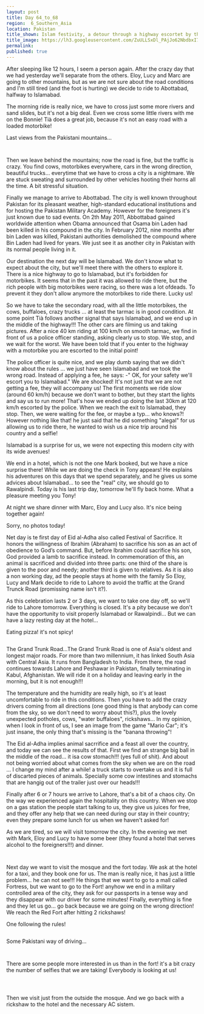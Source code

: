 ```yaml
---
layout: post
title: Day 64_to_68
region:  6_Southern_Asia
location: Pakistan
title_shown: Islam festivity, a detour through a highway escortet by the police and the Grand Trunk Road
title_image: https://lh3.googleusercontent.com/ZuULLSxDl_PAjJo62NbdbxI7ZVYeVc_XDVQS0J_RLz2XWm5CV3UqG7kqM999_YnAUXVUug6qFEgr1Rcrheo8GUVRYRehiV_SyHitVujI69X-D7gzYVDaxhqhfuTYPFKKX385v0v7U-f0VNECBMEo7TGAqv6N0x6HJkEbLaGe8WCHYMAaiNRzsZqt0VHJW37zPQVjHiuuGym7gflilaDdXC4BucAV6Zqwti5U8kXtNmERvilzykpVlswQXXIg23KmrXI5UQevBZYehPMOGrscOA39l7pxyebx7bqq-vyRmTSrM0xPmY3c4Il0KeQc_vG-AQicE-DkYU7Kt1o_a9rj81GZE8mulIw7yznGP5lOH1rnv33GTFaFms5fvN1lNiAY9mv_X5FXnb7ZlHbd5Vb5L7p79m0eT8uad4Jt-J2QmTe6naooBv6kmxu0TWaQmQZRvmwWLUFN4QT3iGrxatg0V_fNOZAi4FbLJLkx2mpzqzgM05FbHEVhgR-yRjf48Q8Sc1rqmCua101an8mBGa_I3nxm0HMIe9oB_0Gr3iffIqiFTEgibkvnvniflxHA8OtDgGLtWgKAKj7YjgJDu5bUSCelJXMBbf8EKnnkHFfmbt9bAgN9olC68KY-hhfOyvB97ov76IBC6dxCLgxXzcamJ8t-4jFQYEnvkq_01U4q3hHR4jWFWxc2VWbeuMzIsxDAWSdO5JA0CbYzn_MMxqI=w546-h307-k-no
permalink: 
published: true
---
```


After sleeping like 12 hours, I seem a person again. After the crazy day that we had yesterday we'll separate from the others. Eloy, Lucy and Marc are going to other mountains, but as we are not sure about the road conditions and I'm still tired (and the foot is hurting) we decide to ride to Abottabad, halfway to Islamabad.

The morning ride is really nice, we have to cross just some more rivers and sand slides, but it's not a big deal. Even we cross some little rivers with me on the Bonnie! Tià does a great job, because it's not an easy road with a loaded motorbike!

Last views from the Pakistani mountains...

<p><a
href="https://lh3.googleusercontent.com/6nDQLDjOjN27vbhUj3SYpXGMUJK6kkivUgWAlpzyVmkqe3qC4-2Hxq_ouMKoQlGcqTgwtnzV0i5hCr0wkUff7gQfNRRj-stk8h-5K2wq0QF-Xd1vYEbZ5aztFWjU_fubgVvOGWHrbHnhmvTDpGD109K0-qNtpBNXfd2dLZuW3HCBBvDx0Oy3-LunFhdgvA7y7DZUEJkPOcQiVVmJexSh3qoBMoh_HQBkuK9quf_wR_IxXTT80NfK8LGpoe66ylwtNJ_iacVBSb-EKWDzlpF9QbbQeaxrUhEW5GSSRsTQjqX442XyLB2XjpSA-QNdEwBnBfd78zGjAHiX6xS6DCeeOFCsFJoT3oZC5FRW57WVpUJDq4ubu3riDUrV78vEL_86lY1sDkuI83QUoQHXGOf-eAqQtg6SBIMJhU7SPI8i3AD3W7ZvBBXcDJsgaiydYt25orYkA4Rx0r11f8V79DTgPbm8gy8D6YH8T9S7A1NlDv44MiVGZndBPnVvC5LzsJWgt7VulXlF-tEKJR7WgH14NkD16e1kLzRwzQx3d_LF9fnP2e78mfYKRNddLsXBpQqTIqcQIeMkI3R2TtOwZwAW9SwA8RCjtDZdknfAMlIgYYtwanjjF4S8YVHhWdc7kkX3ijKkEvp6Sy8ETjP5RI9Ld8gfyNIfudlBdGoCFK5aoitAmgrtYPcKekL-tg=w1044-h783-no"><img 
src="https://lh3.googleusercontent.com/6nDQLDjOjN27vbhUj3SYpXGMUJK6kkivUgWAlpzyVmkqe3qC4-2Hxq_ouMKoQlGcqTgwtnzV0i5hCr0wkUff7gQfNRRj-stk8h-5K2wq0QF-Xd1vYEbZ5aztFWjU_fubgVvOGWHrbHnhmvTDpGD109K0-qNtpBNXfd2dLZuW3HCBBvDx0Oy3-LunFhdgvA7y7DZUEJkPOcQiVVmJexSh3qoBMoh_HQBkuK9quf_wR_IxXTT80NfK8LGpoe66ylwtNJ_iacVBSb-EKWDzlpF9QbbQeaxrUhEW5GSSRsTQjqX442XyLB2XjpSA-QNdEwBnBfd78zGjAHiX6xS6DCeeOFCsFJoT3oZC5FRW57WVpUJDq4ubu3riDUrV78vEL_86lY1sDkuI83QUoQHXGOf-eAqQtg6SBIMJhU7SPI8i3AD3W7ZvBBXcDJsgaiydYt25orYkA4Rx0r11f8V79DTgPbm8gy8D6YH8T9S7A1NlDv44MiVGZndBPnVvC5LzsJWgt7VulXlF-tEKJR7WgH14NkD16e1kLzRwzQx3d_LF9fnP2e78mfYKRNddLsXBpQqTIqcQIeMkI3R2TtOwZwAW9SwA8RCjtDZdknfAMlIgYYtwanjjF4S8YVHhWdc7kkX3ijKkEvp6Sy8ETjP5RI9Ld8gfyNIfudlBdGoCFK5aoitAmgrtYPcKekL-tg=w1044-h783-no" class="oversize" alt=""></a></p>

<p><a
href="https://lh3.googleusercontent.com/b15cYrTQ4Xm0FgOPOQZr4fNOUqSiQpd752_3kVy2s485A6_OIA93oGtIqQjose5ZiDS2mTFO3aA4IrtgMi6EOwMqL8w47W--7zI6jYKo4xmrNokM9OY4AjtMZ96OVai0C-nrDP8Fy83zyujZy_QgdIeMuPoswLq03XrXY_qrznc8JVM6gkgagdmEONpXigjD47kCjWnvCG-kEJA4a9BN4qJJP4GMJlAT4TddPU45UITRuaIf3TNqjjTW4-SxC9qv_vw8Kda25pBNeZoO9Grvpr7X_VeZA8UOogJ41uwWaKWfQqPxB4KtLzgJJ139yWvjv_bBYowCwlIxVKpGfPGshMzSzLWL9lM-0C7HIdz_rIJN4f2auiXf_nUpiJ_0hUbAGQuRUXo7Y7yoYqwBRHLn1nGJQK3gOuSnEgwrPdlHi7pw4KHAdQt5ioM3bdLXPSioXxqD4ENaWgIsk1e33MBLV2n0TIySGo1q_F1Vkj0K1D1HbH8fwc5cwnTUIjkZLFDT2rDXZT7BMQBxL_aXf4iN8_xDhKS7cZgbP2wROO7sAAN5aqg0EtTDKGJjx0m3uJ7PlQSe2MrjfCyHvjO6ZrzGSEciYFbGCDdW0pMUqANZTjbyaXVL0lVp6Re33rla1Ir_io5N0sMZYBWc5HDtW9N8BBBTbeSY6_aNEEIxikdW-jArBkejbWaMk6UyCA=w835-h626-no"><img 
src="https://lh3.googleusercontent.com/b15cYrTQ4Xm0FgOPOQZr4fNOUqSiQpd752_3kVy2s485A6_OIA93oGtIqQjose5ZiDS2mTFO3aA4IrtgMi6EOwMqL8w47W--7zI6jYKo4xmrNokM9OY4AjtMZ96OVai0C-nrDP8Fy83zyujZy_QgdIeMuPoswLq03XrXY_qrznc8JVM6gkgagdmEONpXigjD47kCjWnvCG-kEJA4a9BN4qJJP4GMJlAT4TddPU45UITRuaIf3TNqjjTW4-SxC9qv_vw8Kda25pBNeZoO9Grvpr7X_VeZA8UOogJ41uwWaKWfQqPxB4KtLzgJJ139yWvjv_bBYowCwlIxVKpGfPGshMzSzLWL9lM-0C7HIdz_rIJN4f2auiXf_nUpiJ_0hUbAGQuRUXo7Y7yoYqwBRHLn1nGJQK3gOuSnEgwrPdlHi7pw4KHAdQt5ioM3bdLXPSioXxqD4ENaWgIsk1e33MBLV2n0TIySGo1q_F1Vkj0K1D1HbH8fwc5cwnTUIjkZLFDT2rDXZT7BMQBxL_aXf4iN8_xDhKS7cZgbP2wROO7sAAN5aqg0EtTDKGJjx0m3uJ7PlQSe2MrjfCyHvjO6ZrzGSEciYFbGCDdW0pMUqANZTjbyaXVL0lVp6Re33rla1Ir_io5N0sMZYBWc5HDtW9N8BBBTbeSY6_aNEEIxikdW-jArBkejbWaMk6UyCA=w835-h626-no" class="oversize" alt=""></a></p>

Then we leave behind the mountains; now the road is fine, but the traffic is crazy. You find cows, motorbikes everywhere, cars in the wrong direction, beautiful trucks... everytime that we have to cross a city is a nightmare. We are stuck sweating and surrounded by other vehicles hooting their horns all the time. A bit stressful situation.

Finally we manage to arrive to Abottabad. The city is well known throughout Pakistan for its pleasant weather, high-standard educational institutions and for hosting the Pakistan Military Academy. However for the foreigners it's just known due to sad events. On 2th May 2011, Abbottabad gained worldwide attention when Obama announced that Osama bin Laden had been killed in his compound in the city. In February 2012, nine months after bin Laden was killed, Pakistani authorities demolished the compound where Bin Laden had lived for years. We just see it as another city in Pakistan with its normal people living in it.

Our destination the next day will be Islamabad. We don't know what to expect about the city, but we'll meet there with the others to explore it. There is a nice highway to go to Islamabad, but it's forbidden for motorbikes. It seems that in the past it was allowed to ride there, but the rich people with big motorbikes were racing, so there was a lot ofdeads. To prevent it they don't allow anymore the motorbikes to ride there. Lucky us!

So we have to take the secondary road, with all the little motorbikes, the cows, buffaloes, crazy trucks ... at least the tarmac is in good condition. At some point Tià follows another signal that says Islamabad, and we end up in the middle of the highway!!! The other cars are filming us and taking pictures. After a nice 40 km riding at 100 km/h on smooth tarmac, we find in front of us a police officer standing, asking clearly us to stop. We stop, and we wait for the worst. We have been told that if you enter to the highway with a motorbike you are escorted to the initial point!

The police officer is quite nice, and we play dumb saying that we didn't know about the rules ... we just have seen Islamabad and we took the wrong road. Instead of applying a fee, he says: -" OK, for your safety we'll escort you to Islamabad." We are shocked! It's not just that we are not getting a fee, they will accompany us! The first moments we ride slow (around 60 km/h) because we don't want to bother, but they start the lights and say us to run more! That's how we ended up doing the last 30km at 120 km/h escorted by the police. When we reach the exit to Islamabad, they stop. Then, we were waiting for the fee, or maybe a typ... who knows?! However nothing like that! he just said that he did something "alegal" for us allowing us to ride there, he wanted to wish us a nice trip around his country and a selfie!

Islamabad is a surprise for us, we were not expecting this modern city with its wide avenues!

We end in a hotel, which is not the one Mark booked, but we have a nice surprise there! While we are doing the check in Tony appears! He explains his adventures on this days that we spend separately, and he gives us some advices about Islamabad... to see the "real" city, we should go to Rawalpindi. Today is his last trip day, tomorrow he'll fly back home. What a pleasure meeting you Tony!

At night we share dinner with Marc, Eloy and Lucy also. It's nice being together again!

Sorry, no photos today!

Net day is te first day of Eid al-Adha also called Festival of Sacrifice. It honors the willingness of Ibrahim (Abraham) to sacrifice his son as an act of obedience to God’s command. But, before Ibrahim could sacrifice his son, God provided a lamb to sacrifice instead. In commemoration of this, an animal is sacrificed and divided into three parts: one third of the share is given to the poor and needy; another third is given to relatives. As it is also a non working day, ad the people stays at home with the family So Eloy, Lucy and Mark decide to ride to Lahore to avoid the traffic at the Grand Trunck Road (promissing name isn't it?). 

As this celebration lasts 2 or 3 days, we want to take one day off, so we'll ride to Lahore tomorrow. Everything is closed. It's a pity because we don't have the opportunity to visit properly Islamabad or Rawalpindi... But we can have a lazy resting day at the hotel...

Eating pizza! it's not spicy!

<p><a
href="https://lh3.googleusercontent.com/QMVTkINiCKh0S4wd5KsAekl7a1gQaEt_9KojdDkOOZQsY3q9ExHtSapzvkPqwADk58H4dgTLYjf_4LAAG_vUvWY4KnXm0pXmY3BuGQ8ssPBVl92W2-na9v1DmETfcrwiZrCXJNJKTV6kDDnmrD8bQy-x90PzgiRWuxmH4hAfFLkbipPDtIOYWtzahr7FaGqVt2OlSefA705RlXfKOVLwS5Za4dWaGL4rLgouodHIQEZOq-pGC1DklmUay5To2kQ5YFbAZOQxV5nuVFsV0Ln1_nrIe7t9s5Cl2kiME4gCLA-MJCMKXtxcNhez7S3HSsz9AqlNPNDp8ep8Q7dFO-MTkSq7ABGBF63BN_3wCL5R3rOlzHgQnxfrhUD7Om2-hULnpSZB1hMscoiOpYRTVEvHnIFZI1tzGfFirwOM3L6b4eVBNBgxR6cgxeUJzP7P3JdOxQmtonLXp0NKVvE-fQI0cIpnKRkax0CEPJehZoDJTz3g7RxmPkADYnqi0l7AzSzXsk2mN8bxEFzyLDDBe-WgjRyh5UO_rYehwIfQ_VQ0PxCbkFn9-_z91Z2Z563tSE7acAHpFyE4husMjARQw3fzp7jI6WqFnEbkvGJEW2dF1vOimCtnQqG-o00bCQv5cSvOKR-bQc2b7o0OH6L7M8MBEthZT8Mp7bPtCLjP7op2C4HUKrsa0Tx3ubAVYw=w835-h626-no"><img 
src="https://lh3.googleusercontent.com/QMVTkINiCKh0S4wd5KsAekl7a1gQaEt_9KojdDkOOZQsY3q9ExHtSapzvkPqwADk58H4dgTLYjf_4LAAG_vUvWY4KnXm0pXmY3BuGQ8ssPBVl92W2-na9v1DmETfcrwiZrCXJNJKTV6kDDnmrD8bQy-x90PzgiRWuxmH4hAfFLkbipPDtIOYWtzahr7FaGqVt2OlSefA705RlXfKOVLwS5Za4dWaGL4rLgouodHIQEZOq-pGC1DklmUay5To2kQ5YFbAZOQxV5nuVFsV0Ln1_nrIe7t9s5Cl2kiME4gCLA-MJCMKXtxcNhez7S3HSsz9AqlNPNDp8ep8Q7dFO-MTkSq7ABGBF63BN_3wCL5R3rOlzHgQnxfrhUD7Om2-hULnpSZB1hMscoiOpYRTVEvHnIFZI1tzGfFirwOM3L6b4eVBNBgxR6cgxeUJzP7P3JdOxQmtonLXp0NKVvE-fQI0cIpnKRkax0CEPJehZoDJTz3g7RxmPkADYnqi0l7AzSzXsk2mN8bxEFzyLDDBe-WgjRyh5UO_rYehwIfQ_VQ0PxCbkFn9-_z91Z2Z563tSE7acAHpFyE4husMjARQw3fzp7jI6WqFnEbkvGJEW2dF1vOimCtnQqG-o00bCQv5cSvOKR-bQc2b7o0OH6L7M8MBEthZT8Mp7bPtCLjP7op2C4HUKrsa0Tx3ubAVYw=w835-h626-no" class="oversize" alt=""></a></p>

The Grand Trunk Road...The Grand Trunk Road is one of Asia's oldest and longest major roads. For more than two millennium, it has linked South Asia with Central Asia. It runs from Bangladesh to India. From there, the road continues towards Lahore and Peshawar in Pakistan, finally terminating in Kabul, Afghanistan. We will ride it on a holiday and leaving early in the morning, but it is not enough!!!

The temperature and the humidity are really high, so it's at least uncomfortable to ride in this conditions. Then you have to add the crazy drivers coming from all directions (one good thing is that anybody can come from the sky, so we don't need to worry about this?), plus the lovely unexpected potholes, cows, "water buffaloes", rickshaws... In my opinion, when I look in front of us, I see an image from the game "Mario Car"; it's just insane, the only thing that's missing is the "banana throwing"!

The Eid al-Adha implies animal sacrrifice and a feast all over the country, and today we can see the results of that. First we find an strange big ball in the middle of the road... it isa cow stomach!!! (yes full of shit). And about not being worried about what comes from the sky when we are on the road ... I change my mind after a while! a truck starts to overtake us and it is full of discarted pieces of animals. Specially some cow intestines and stomachs that are hangig out of the trailer just over our heads!!!

Finally after 6 or 7 hours we arrive to Lahore, that's a bit of a chaos city. On the way we experienced again the hospitality on this country. When we stop on a gas station the people start talking to us, they give us juices for free, and they offer any help that we can need during our stay in their country; even they prepare some lunch for us when we haven't asked for!

As we are tired, so we will visit tomorrow the city. In the evening we met with Mark, Eloy and Lucy to have some beer (they found a hotel that serves alcohol to the foreigners!!!) and dinner.

<p><a
href="https://lh3.googleusercontent.com/n0SRx2Oq1o4TLpQBFHupB32EWHoXJasnMWIcfKe_zKn3PyTPeo0ntYgMmZueAxJqQuqfj1pRsL4ScaVITaLI2Ghs6dF9f5ScCZTiICw2kn89n8cTGad4Ul5q56LqelirWuJaNLf8FVJwzOFvLGdZhI_Tv7w6Ta7YKsfBzlMsQTGXN-ZmspV5KHJu78vHX4lgXnDdOZCx0iolDfq3OqZNF2ncWS6yvubf_RDoEzb7LOml5Z7ykqRnnx5OaytgnqTP-lDHCTZ-6DqiZjrGHngOsL3cTqddQguaC3xY36LhYqi3U0aEswbavAtkKxrSAsh2Dab3sETHFAkR0IHLu80Ot9yUw_ylLI_ebtPdCpqcKmQpid3F_rYr4Jm6T5YEjdEUprEBini58mqwuYQl8QEiBa1NCOcUuuV9yGO_aRHm3CuqTsLpR0D9UVaO9K0X5hTmQfn3Nl7Gns9wxwCMXxaDrLW0c3660fTyBnoFkZQTr9I5-1QfGM1TTd6mA32FX6C8C2b1MqG-GXJOZonmFbM25K-ofqbzoB3Xyum8T3Ppuf8XoWBAPoqmb9WjcctcS1KTr6FKHIGljsqffKgyehJqKC5hnx3DW76vWzmB5y_2z5FYj627ykzyPdLcsrQxF_7WKdr7dglbaSYC3X1HYid4Gb-H8d-9SP-bLHHjPaCiqvPrqGcpCzFSGF7dsg=w588-h783-no"><img 
src="https://lh3.googleusercontent.com/n0SRx2Oq1o4TLpQBFHupB32EWHoXJasnMWIcfKe_zKn3PyTPeo0ntYgMmZueAxJqQuqfj1pRsL4ScaVITaLI2Ghs6dF9f5ScCZTiICw2kn89n8cTGad4Ul5q56LqelirWuJaNLf8FVJwzOFvLGdZhI_Tv7w6Ta7YKsfBzlMsQTGXN-ZmspV5KHJu78vHX4lgXnDdOZCx0iolDfq3OqZNF2ncWS6yvubf_RDoEzb7LOml5Z7ykqRnnx5OaytgnqTP-lDHCTZ-6DqiZjrGHngOsL3cTqddQguaC3xY36LhYqi3U0aEswbavAtkKxrSAsh2Dab3sETHFAkR0IHLu80Ot9yUw_ylLI_ebtPdCpqcKmQpid3F_rYr4Jm6T5YEjdEUprEBini58mqwuYQl8QEiBa1NCOcUuuV9yGO_aRHm3CuqTsLpR0D9UVaO9K0X5hTmQfn3Nl7Gns9wxwCMXxaDrLW0c3660fTyBnoFkZQTr9I5-1QfGM1TTd6mA32FX6C8C2b1MqG-GXJOZonmFbM25K-ofqbzoB3Xyum8T3Ppuf8XoWBAPoqmb9WjcctcS1KTr6FKHIGljsqffKgyehJqKC5hnx3DW76vWzmB5y_2z5FYj627ykzyPdLcsrQxF_7WKdr7dglbaSYC3X1HYid4Gb-H8d-9SP-bLHHjPaCiqvPrqGcpCzFSGF7dsg=w588-h783-no" class="oversize" alt=""></a></p>


<p><a
href="https://lh3.googleusercontent.com/n4j6eZtXpPxtf5ZHjtwpCNqY6EZrm_D94iTiXNbULZaSYVWkcv6spolDrcawrgZDRBU6JQtoZFK2V39Il9N6vCik9SvygoK_HWShLxe20qLqqualyUOVnoh7aV6JpCXzuDBA57xw0cg0ROGHpWdd5YFWm42vPc0g18zc-7kiL6TNEMhUmHMVCL0AolrOm9iwJt7uOtepFoprMtXD91rpSSoOI_FBPxqOYDgLqNtO3GE0Jl5wz-GGP2iuWR6_OLOocS_RJUv-C0BvbFQiaHULz8zCxT_VPUQkdgxky5Hu12WcKmt38RbhrQo_IljqVSjTUKNRkwttCy48ilJu7cWMdhuPG-Va99gpatGYL3AhNM7sX9yGTHDZuCCnIdUfpt-f65uXWNMvlFdTRBVBbcPTRVwD12mf_DWOgfUGAyAezjeBY2_4NEdatUJZItsChivlcqbmrwAbGDQCVzkMhI_qjnAkhYHXA_3TAGcSnud5M_ulc2NPHb0NeqXuvHBx3qYEs6ZVWV43Rha98jgHDfVL2Wu99Sjs4pNaFcDEJajFptAyJqYhAQTutEf_Ott29hmP1ScvUcLr7vnlaB8j_0x3zQjoRLRg9mMeRKyaXfyXCWr8N2X33lfpI7M0o4X_UlgRuaJn1JhL-h4x4JUOhrFs32GKIUXggExonAvGJDVk923v9Ag2QWy7m9jdRw=w588-h783-no"><img 
src="https://lh3.googleusercontent.com/n4j6eZtXpPxtf5ZHjtwpCNqY6EZrm_D94iTiXNbULZaSYVWkcv6spolDrcawrgZDRBU6JQtoZFK2V39Il9N6vCik9SvygoK_HWShLxe20qLqqualyUOVnoh7aV6JpCXzuDBA57xw0cg0ROGHpWdd5YFWm42vPc0g18zc-7kiL6TNEMhUmHMVCL0AolrOm9iwJt7uOtepFoprMtXD91rpSSoOI_FBPxqOYDgLqNtO3GE0Jl5wz-GGP2iuWR6_OLOocS_RJUv-C0BvbFQiaHULz8zCxT_VPUQkdgxky5Hu12WcKmt38RbhrQo_IljqVSjTUKNRkwttCy48ilJu7cWMdhuPG-Va99gpatGYL3AhNM7sX9yGTHDZuCCnIdUfpt-f65uXWNMvlFdTRBVBbcPTRVwD12mf_DWOgfUGAyAezjeBY2_4NEdatUJZItsChivlcqbmrwAbGDQCVzkMhI_qjnAkhYHXA_3TAGcSnud5M_ulc2NPHb0NeqXuvHBx3qYEs6ZVWV43Rha98jgHDfVL2Wu99Sjs4pNaFcDEJajFptAyJqYhAQTutEf_Ott29hmP1ScvUcLr7vnlaB8j_0x3zQjoRLRg9mMeRKyaXfyXCWr8N2X33lfpI7M0o4X_UlgRuaJn1JhL-h4x4JUOhrFs32GKIUXggExonAvGJDVk923v9Ag2QWy7m9jdRw=w588-h783-no" class="oversize" alt=""></a></p>

Next day we want to visit the mosque and the fort today. We ask at the hotel for a taxi, and they book one for us. The man is really nice, it has just a little problem... he can not see!!! He things that we want to go to a mall called Fortress, but we want to go to the Fort! anyhow we end in a military controlled area of the city, they ask for our passports in a tense way and they disappear with our driver for some minutes! Finally, everything is fine and they let us go... go back because we are going on the wrong direction! We reach the Red Fort after hitting 2 rickshaws!

One following the rules!

<p><a
href="https://lh3.googleusercontent.com/Blc8tej2d-3yO0e2nZYtYUGQzxaXaHSuN9M_soQOt0fk6bsxNla52wcD8osbA14s9sX_JQc_5RiddZfwKYolHNd_koNEGb0EZ9mUn-ts8lRLdmOmVCPokKTzC2EDYSZtKSmw-w8XC5bT1IEzodCQmBSEFj4ViVsX9RZPmZjdJ9djQzt3lz69scVffX-CzX8ilRl7kzt_RtQ1Xl7sODfUR5l_jOEAqeNygKz8bxs1Esp76S-KwtQTbyAA5R_Y8WdiVsIINTolkw6fCxo9GjtdZ_ZdD_iAPyAv_h8xwssnYLoHZJjIhkNwgIPkqktV8er-UMffJhEHgPtd2i5QTkR3cdxGt7022mSkJdqtRzq-2YnsKf8ZeoLYBEEiSGH54xD0WmrRISdedUWlp8BK5C1oyPecv5tQVkPxEIFh_LzQh5aEmczKMR2AxaaTdtds6b21x78CqS2cIBmX8LRZXlMKAQczlUZ0-2fUryBg3vIOfxE4h0E3G1Nv4iadqwSCuU7ssXQgS0dvVTxYkjflAITlRT7RKMnAqlxZbaBL-NvpUNb60gy9hMfXaXE4PIYkR-YhT-HhGVvJ4qYeilnWu1TY0YyBCyuxtpYFfjNdpe_PY1rz8ne24k4yqWdfAb16IPlrLf_Z-7XyMuhZZ_S9z9Do0XVfWUOpDQ9pZRT56CQ98p_UvunxzfMK5WkJ-w=w1044-h783-no"><img 
src="https://lh3.googleusercontent.com/Blc8tej2d-3yO0e2nZYtYUGQzxaXaHSuN9M_soQOt0fk6bsxNla52wcD8osbA14s9sX_JQc_5RiddZfwKYolHNd_koNEGb0EZ9mUn-ts8lRLdmOmVCPokKTzC2EDYSZtKSmw-w8XC5bT1IEzodCQmBSEFj4ViVsX9RZPmZjdJ9djQzt3lz69scVffX-CzX8ilRl7kzt_RtQ1Xl7sODfUR5l_jOEAqeNygKz8bxs1Esp76S-KwtQTbyAA5R_Y8WdiVsIINTolkw6fCxo9GjtdZ_ZdD_iAPyAv_h8xwssnYLoHZJjIhkNwgIPkqktV8er-UMffJhEHgPtd2i5QTkR3cdxGt7022mSkJdqtRzq-2YnsKf8ZeoLYBEEiSGH54xD0WmrRISdedUWlp8BK5C1oyPecv5tQVkPxEIFh_LzQh5aEmczKMR2AxaaTdtds6b21x78CqS2cIBmX8LRZXlMKAQczlUZ0-2fUryBg3vIOfxE4h0E3G1Nv4iadqwSCuU7ssXQgS0dvVTxYkjflAITlRT7RKMnAqlxZbaBL-NvpUNb60gy9hMfXaXE4PIYkR-YhT-HhGVvJ4qYeilnWu1TY0YyBCyuxtpYFfjNdpe_PY1rz8ne24k4yqWdfAb16IPlrLf_Z-7XyMuhZZ_S9z9Do0XVfWUOpDQ9pZRT56CQ98p_UvunxzfMK5WkJ-w=w1044-h783-no" class="oversize" alt=""></a></p>

Some Pakistani way of driving...

<p><a
href="https://lh3.googleusercontent.com/52dqg4zu6HNt7SSufYTJwijmy-1eKbeAYvb7WLtTBqS5VLi-7tsLcxWHgKdib5s2c1d-dcgunVGYZZN7rcTN_jUU8-Sg9s9S3OG_ZwJuguyZXGsoRwZP4WPYhQTFg3muG2ioDIQu5jwIi5t7K7f-gIroMGuSYqlE96CqLkjl-8JXzMnmcLu4LWFtPMnspX_gjZ1-T2jNw5AWg6C1JgDFpCCNqQtkwC2wHxGXsWcLYh7HqpXSRzCdGcbm4mJsLqNgeqNlg8Ah2_jivcVNoSTX7mc9RcL1xKvAS84UNOc5HLDTOXJgr3XnLieHM1FCVB54CuoWg9qRbAEnlXLZaACSLpfBee-etrgPphw4MwP3G8MHnbkSeD8YNiwgW4jtXq2uFZEmVkw4rvRxZeL7lGfIYQ3BKLginjXMw61ZSGDuPm716ptGC0rJmJ5XxBsdXGsFxApnhN_oRC1jh7BcdBCH68c5USgRbOm9f5VNhz3l3-Xm7rcdTjah3gZLrSbM_EMsxhE7vFTubktYVisPTm4wQ216_QnixPYllmCjehJt_oMiKNUBH3NMKNZjw3RX6KfbYQqnPCfQ9b478mXbshW4N0EoMnfZDcXlBuDT1yUkWBjmVD7_HzPUyibM8eMnvfs-7c3TGQu87pERo6QiA0-dDJUrQUtWF9J_wdUnxyHapFRWjC7lZdLUbstO2w=w1044-h783-no"><img 
src="https://lh3.googleusercontent.com/52dqg4zu6HNt7SSufYTJwijmy-1eKbeAYvb7WLtTBqS5VLi-7tsLcxWHgKdib5s2c1d-dcgunVGYZZN7rcTN_jUU8-Sg9s9S3OG_ZwJuguyZXGsoRwZP4WPYhQTFg3muG2ioDIQu5jwIi5t7K7f-gIroMGuSYqlE96CqLkjl-8JXzMnmcLu4LWFtPMnspX_gjZ1-T2jNw5AWg6C1JgDFpCCNqQtkwC2wHxGXsWcLYh7HqpXSRzCdGcbm4mJsLqNgeqNlg8Ah2_jivcVNoSTX7mc9RcL1xKvAS84UNOc5HLDTOXJgr3XnLieHM1FCVB54CuoWg9qRbAEnlXLZaACSLpfBee-etrgPphw4MwP3G8MHnbkSeD8YNiwgW4jtXq2uFZEmVkw4rvRxZeL7lGfIYQ3BKLginjXMw61ZSGDuPm716ptGC0rJmJ5XxBsdXGsFxApnhN_oRC1jh7BcdBCH68c5USgRbOm9f5VNhz3l3-Xm7rcdTjah3gZLrSbM_EMsxhE7vFTubktYVisPTm4wQ216_QnixPYllmCjehJt_oMiKNUBH3NMKNZjw3RX6KfbYQqnPCfQ9b478mXbshW4N0EoMnfZDcXlBuDT1yUkWBjmVD7_HzPUyibM8eMnvfs-7c3TGQu87pERo6QiA0-dDJUrQUtWF9J_wdUnxyHapFRWjC7lZdLUbstO2w=w1044-h783-no" class="oversize" alt=""></a></p>

<p><a
href="https://lh3.googleusercontent.com/Y91xGpEjBZOllULQCLYxbY__P375ilJXWb9YBMeIY0Pj5JsMeyHSlpIWlwM2T5l7MVULpZMwQijn30VDQBaixf3ghenhZellbON33qdVRhyzJRaF4OLqDmMenR4L5Ug7Sl0pr59DkWupPidvf3ugIXJEYYQJRy8Cu0R7FnW4mpdHnRJ5187BMNBRvUBRlSD3aLRBSjMo-v0YBaCo5zCkgVRLR4hZJHKezcaCEatty7o-ndVfvtw9nUHhl5xKfpAPS6TrGB2Nfv4FHUcAKyMNrSiAgRRBiwSqtbx8oCwVL23ylIZnSk0lKFJMaU60W8TesKkjzl5V9ktP3xRw5gmnSibFGrmLmCNm2phfWznTc00yDLYQ78QbSSRhwjO0r2dunvuJWslFA_B_-9aTGKYIs5SHcey7gJE3QBlbVk-fsey_V_Zf5SsSoH5SZm6fQrbNnM9aAJRT3D0uRRBp-3vJ3lfHafEuxUaqtKLFmpMzhP6SPm4FlTk0ws_ZYt9uzY0gjgv4WYm1CAFuy9OY8UqqL0Ciqe4ABFL21sgiZfteHShchmnYL71M7x8KyAYSa8R09mjud-5vxpC8xjzXWw9yZZQv42SNHqrYHoQj63V8YbvsZjE1AkKnyJmqR8HX4Rrsflsyc-TS7GBMmUzYHI-rlqs1uwCEWBg3DGpK5AZeB8mXc0XE1j6lGbFZPg=w1044-h783-no"><img 
src="https://lh3.googleusercontent.com/Y91xGpEjBZOllULQCLYxbY__P375ilJXWb9YBMeIY0Pj5JsMeyHSlpIWlwM2T5l7MVULpZMwQijn30VDQBaixf3ghenhZellbON33qdVRhyzJRaF4OLqDmMenR4L5Ug7Sl0pr59DkWupPidvf3ugIXJEYYQJRy8Cu0R7FnW4mpdHnRJ5187BMNBRvUBRlSD3aLRBSjMo-v0YBaCo5zCkgVRLR4hZJHKezcaCEatty7o-ndVfvtw9nUHhl5xKfpAPS6TrGB2Nfv4FHUcAKyMNrSiAgRRBiwSqtbx8oCwVL23ylIZnSk0lKFJMaU60W8TesKkjzl5V9ktP3xRw5gmnSibFGrmLmCNm2phfWznTc00yDLYQ78QbSSRhwjO0r2dunvuJWslFA_B_-9aTGKYIs5SHcey7gJE3QBlbVk-fsey_V_Zf5SsSoH5SZm6fQrbNnM9aAJRT3D0uRRBp-3vJ3lfHafEuxUaqtKLFmpMzhP6SPm4FlTk0ws_ZYt9uzY0gjgv4WYm1CAFuy9OY8UqqL0Ciqe4ABFL21sgiZfteHShchmnYL71M7x8KyAYSa8R09mjud-5vxpC8xjzXWw9yZZQv42SNHqrYHoQj63V8YbvsZjE1AkKnyJmqR8HX4Rrsflsyc-TS7GBMmUzYHI-rlqs1uwCEWBg3DGpK5AZeB8mXc0XE1j6lGbFZPg=w1044-h783-no" class="oversize" alt=""></a></p>

There are some people more interested in us than in the fort! it's a bit crazy the number of selfies that we are taking! Everybody is looking at us!

 <p><a
href="https://lh3.googleusercontent.com/SGDr3h_avqUmlU2ZYzwmQWpxIU0NbIQ6X9hgAJ1XHXf81zvWpAi81UejbpEZW-XAk96m9kTCV8i9BeZIxVU9OqBEOWMVllQDYSROGTD4z7msSugpjviXhIezAO36cnlhR7J_KfJS625Para6aJbXHoawAiVPrDeWxKhOgMzhKZoTvaZ0ehqvPMcbYMfUfW77fkLhu1TIEHIkgP_tybJqbeDSJf6m-z7fMeeRec42r-7-9DA0PqKpPNpvtz0UyRTpOApoqsssgS7yOj-fifIw_REL9KjYa87iR7A323Te8rzaHeeelNYPXBB9x39VwSpTh60TqOT_4FhzsEOMMcO3stigiB6l6AGEtCHxHqqkAZwj7UQAt-r7cnsy_ZvvJ8NISZu9jY02bsXTd7rkThZie7iLcpG6aBD-6kVIB622YTrvQopmrEaLnFrBGd2jhGexMBr7zqFRnZfk3KDEjlM8zYnT-chLSJjEBw6sBpD70FbvJDOSq3_eaVZfjvwnIyboUqEEHPOt71w3WsiUSmSrz1sZ5t95jrLIOKnXvWJZcQBlRbmkcr_j7u_tUEFLyqJhR7xjIgBCNrDJTvdKwbX7gXS5OsCt_ZULNy6hKfIrMJ6Ln34X5zHtHEbFAk_xzNEE_X-4ZrCIxEwBvz8ZTAdHUc6nsK4z1ZH17z6slcXgQM9_ybhUaUlGPNM1Dg=w1044-h783-no"><img 
src="https://lh3.googleusercontent.com/SGDr3h_avqUmlU2ZYzwmQWpxIU0NbIQ6X9hgAJ1XHXf81zvWpAi81UejbpEZW-XAk96m9kTCV8i9BeZIxVU9OqBEOWMVllQDYSROGTD4z7msSugpjviXhIezAO36cnlhR7J_KfJS625Para6aJbXHoawAiVPrDeWxKhOgMzhKZoTvaZ0ehqvPMcbYMfUfW77fkLhu1TIEHIkgP_tybJqbeDSJf6m-z7fMeeRec42r-7-9DA0PqKpPNpvtz0UyRTpOApoqsssgS7yOj-fifIw_REL9KjYa87iR7A323Te8rzaHeeelNYPXBB9x39VwSpTh60TqOT_4FhzsEOMMcO3stigiB6l6AGEtCHxHqqkAZwj7UQAt-r7cnsy_ZvvJ8NISZu9jY02bsXTd7rkThZie7iLcpG6aBD-6kVIB622YTrvQopmrEaLnFrBGd2jhGexMBr7zqFRnZfk3KDEjlM8zYnT-chLSJjEBw6sBpD70FbvJDOSq3_eaVZfjvwnIyboUqEEHPOt71w3WsiUSmSrz1sZ5t95jrLIOKnXvWJZcQBlRbmkcr_j7u_tUEFLyqJhR7xjIgBCNrDJTvdKwbX7gXS5OsCt_ZULNy6hKfIrMJ6Ln34X5zHtHEbFAk_xzNEE_X-4ZrCIxEwBvz8ZTAdHUc6nsK4z1ZH17z6slcXgQM9_ybhUaUlGPNM1Dg=w1044-h783-no" class="oversize" alt=""></a></p>

<p><a
href="https://lh3.googleusercontent.com/8CYJLJ5PXDwWTPc9lhW03qFL4hxvhdrA_jTIpRBKAMv_6z3wC8oro7xKC1QMnnSNr88QWVwCzmvDqCeg5aMOEzJEbBbwL0AmDlRE3Sw87u6qOwXAUFuFMNOi2HHyYLMttUBfiKl1d2v4EypF7OyXSZpDyXNvWTgKuGtVrvIVYXQhroDOviXBJRC1K7c1mv8iDQ7VE4CT_dwAnIaUWTGhM5r0vwIZV0reQDtFZWQkGZJlX1bzS3ZOrD75zQcqRMgsM_MnrezBWcgOE5LxIJv0uwbT8HNEilC3ljyKY0aP4IjXsSwC8k3H905B0PuCp0FJEmWpwCfHAiII3dwwKOz4iX9ZcKKwVGeSLHFSOi377uaxCxyH5Go1fZiulp5YSQOTRoQ-a3_A4FyTfq6PcfkKu-RtX-E7tVtBtiOdt3nx3zA2zNlQUziEzYQPLGlKgL8viuwyolIfM8lk-TQyRW7DeJciCsclpfrF3W9xaSsL3eaPsQOrkbsGznaEgw4tOMdiHVjPQruhp3Hyga5-VSEtPIKMuzzPoUNUZfqAKlGRnpz2ybwbmVX3EMS4k-zYl4tUs9QHV5Xm3XSDjSZbTIjbgh0sGmSRNdQDdJ_S3F71VSdWwi__wnCOVyTHDSWXKfkWiAfLoTvFHGJFTwxk6hZVTXktLaTykHGn4sbLu0LDvV4ydrfruLCXz8j3ww=w835-h626-no"><img 
src="https://lh3.googleusercontent.com/8CYJLJ5PXDwWTPc9lhW03qFL4hxvhdrA_jTIpRBKAMv_6z3wC8oro7xKC1QMnnSNr88QWVwCzmvDqCeg5aMOEzJEbBbwL0AmDlRE3Sw87u6qOwXAUFuFMNOi2HHyYLMttUBfiKl1d2v4EypF7OyXSZpDyXNvWTgKuGtVrvIVYXQhroDOviXBJRC1K7c1mv8iDQ7VE4CT_dwAnIaUWTGhM5r0vwIZV0reQDtFZWQkGZJlX1bzS3ZOrD75zQcqRMgsM_MnrezBWcgOE5LxIJv0uwbT8HNEilC3ljyKY0aP4IjXsSwC8k3H905B0PuCp0FJEmWpwCfHAiII3dwwKOz4iX9ZcKKwVGeSLHFSOi377uaxCxyH5Go1fZiulp5YSQOTRoQ-a3_A4FyTfq6PcfkKu-RtX-E7tVtBtiOdt3nx3zA2zNlQUziEzYQPLGlKgL8viuwyolIfM8lk-TQyRW7DeJciCsclpfrF3W9xaSsL3eaPsQOrkbsGznaEgw4tOMdiHVjPQruhp3Hyga5-VSEtPIKMuzzPoUNUZfqAKlGRnpz2ybwbmVX3EMS4k-zYl4tUs9QHV5Xm3XSDjSZbTIjbgh0sGmSRNdQDdJ_S3F71VSdWwi__wnCOVyTHDSWXKfkWiAfLoTvFHGJFTwxk6hZVTXktLaTykHGn4sbLu0LDvV4ydrfruLCXz8j3ww=w835-h626-no" class="oversize" alt=""></a></p>

<p><a
href="https://lh3.googleusercontent.com/z7lxxvwjIHT43SJuYUQ4onTQA2-ymxymMuPXi5qVHpUm8S8sjQOKbfUZBM09cLkx4hxIvnx6S_OtNddPUWky75mUKA_I8lkANUQB4-rI1jZNF8omWELJ7--b0QjeR836eQS5_os3uQMr5LE2s5-Hb2LZeb-xolYvxgp7mMd80SclywcwdehZXJRt1Xp2P39IThSeXwbWprLG-66fNFF7cVoXHXHuQbXE6CmcX0WFKqG-bzS7cFzgQrBSu5_GWOsAxsyM35gNpotiDz3YA7eY-VAJR3PLoQLj4pgRQ1_6KB1GXZsV6bMd589Lu5PTwxMnZO5bfH4W7R4dm68VaZwQoQHa0MmX1ZZAjNIR6ZmcWk5SqMAFXgi9oKIOTg9FtKQWTbhSME7Ol0l0arNJCQZIgvFwnqQAi1YaOabgdD4kHCEuJDRTHEbRCtXgalI--lj3oZhwopMsF1z77lMRMqZj9wzsZ7NNcBQFtHIeRft-TB52Jc5B1_evrtx40m3l7h_0XrB_agoldJriNYRx_pQWiEy-sO68UTsr5Nd9YqbMcAiu-q6faOd-NC6ln09MOsxKVIdFr0Msn6Q1bRzSAJpsKngaP4uBkTODS-UoOcdqvH0B83uX_YGh9uZwV9FD0fwjbDBSo_kSB-x476MqWlBytHAZWLeDHihhHWxH0lHutsvirDssj-dVYwKT6g=w1044-h783-no"><img 
src="https://lh3.googleusercontent.com/z7lxxvwjIHT43SJuYUQ4onTQA2-ymxymMuPXi5qVHpUm8S8sjQOKbfUZBM09cLkx4hxIvnx6S_OtNddPUWky75mUKA_I8lkANUQB4-rI1jZNF8omWELJ7--b0QjeR836eQS5_os3uQMr5LE2s5-Hb2LZeb-xolYvxgp7mMd80SclywcwdehZXJRt1Xp2P39IThSeXwbWprLG-66fNFF7cVoXHXHuQbXE6CmcX0WFKqG-bzS7cFzgQrBSu5_GWOsAxsyM35gNpotiDz3YA7eY-VAJR3PLoQLj4pgRQ1_6KB1GXZsV6bMd589Lu5PTwxMnZO5bfH4W7R4dm68VaZwQoQHa0MmX1ZZAjNIR6ZmcWk5SqMAFXgi9oKIOTg9FtKQWTbhSME7Ol0l0arNJCQZIgvFwnqQAi1YaOabgdD4kHCEuJDRTHEbRCtXgalI--lj3oZhwopMsF1z77lMRMqZj9wzsZ7NNcBQFtHIeRft-TB52Jc5B1_evrtx40m3l7h_0XrB_agoldJriNYRx_pQWiEy-sO68UTsr5Nd9YqbMcAiu-q6faOd-NC6ln09MOsxKVIdFr0Msn6Q1bRzSAJpsKngaP4uBkTODS-UoOcdqvH0B83uX_YGh9uZwV9FD0fwjbDBSo_kSB-x476MqWlBytHAZWLeDHihhHWxH0lHutsvirDssj-dVYwKT6g=w1044-h783-no" class="oversize" alt=""></a></p>

Then we visit just from the outside the mosque. And we go back with a rickshaw to the hotel and the necessary AC sistem.

<p><a
href="https://lh3.googleusercontent.com/Be9tTH6V4ib-0MZVImUl5FAdQVjA9GZbER_BK-TnLLdgpoZstICqSNmgVE3UCkumrdHIiIVH117Bo_BU3S_p9za5qXVrW_jgP8eYLZmHvEplC4xWUCC887bHE2GoEAVplYq7smRuMd9PNB5VHmvecRfszRC1Pyo3hluMetjX2hcVQw0KfMIFUVVodOFwt23RFraWae0Y572i9TvlBtZggy_q2X0PKJEK8AD8NABxVwMyq8wyCSM8TjNfVc47eiHbE7gOPNvXhTD19MBA-1x4HrNo8ItsaOcOOfshqVk6A9-mmxzMLoYCX-jOlIC30fsdKuX0BNa8oRdU4pAMZk3pAhuRxDR7QLv_gvTlHQuoqMPgPQq1-45LKq7t_Tjb4fLVFsCUm_vNG3oAgfLRJdkK-uKDlpUsJQFcq5DPQjqCM0jZA_rklZMt81TxakmlTnOH7CgDP9EexEGxWbjlICL8RTqalnlysk13KniEglDppK_1nBFDflIVtHIQYdpvr-Da0otVxPBDS1Oh1MjqUdaVPnryR_y6pT1qkr40zu-0DB5riqAIjU82n0CXyiP-BMmxx08cZP2XMp11WX68IQRv1kawVU-Ewum0O7jA3Jka5CIYzPZ2jHJ_H_G6w6lzJCP2lZYJOvVnNeDAxXm2w5vQEzGocn7rA_q-hXFpav3ydluj6QTUPt6cGjfEBA=w835-h626-no"><img 
src="https://lh3.googleusercontent.com/Be9tTH6V4ib-0MZVImUl5FAdQVjA9GZbER_BK-TnLLdgpoZstICqSNmgVE3UCkumrdHIiIVH117Bo_BU3S_p9za5qXVrW_jgP8eYLZmHvEplC4xWUCC887bHE2GoEAVplYq7smRuMd9PNB5VHmvecRfszRC1Pyo3hluMetjX2hcVQw0KfMIFUVVodOFwt23RFraWae0Y572i9TvlBtZggy_q2X0PKJEK8AD8NABxVwMyq8wyCSM8TjNfVc47eiHbE7gOPNvXhTD19MBA-1x4HrNo8ItsaOcOOfshqVk6A9-mmxzMLoYCX-jOlIC30fsdKuX0BNa8oRdU4pAMZk3pAhuRxDR7QLv_gvTlHQuoqMPgPQq1-45LKq7t_Tjb4fLVFsCUm_vNG3oAgfLRJdkK-uKDlpUsJQFcq5DPQjqCM0jZA_rklZMt81TxakmlTnOH7CgDP9EexEGxWbjlICL8RTqalnlysk13KniEglDppK_1nBFDflIVtHIQYdpvr-Da0otVxPBDS1Oh1MjqUdaVPnryR_y6pT1qkr40zu-0DB5riqAIjU82n0CXyiP-BMmxx08cZP2XMp11WX68IQRv1kawVU-Ewum0O7jA3Jka5CIYzPZ2jHJ_H_G6w6lzJCP2lZYJOvVnNeDAxXm2w5vQEzGocn7rA_q-hXFpav3ydluj6QTUPt6cGjfEBA=w835-h626-no" class="oversize" alt=""></a></p>

<p><a
href="https://lh3.googleusercontent.com/iC-bOPvHc9-VN63NjduWGwt7mTvQjyCR0yUUp0qmEw72T3Vds7Hu9mbofm-pJU8wPwx7HdpCtVSsuQEEWPmfkQuXr13LKk8ukaANC8QIuUe-XRzQExBA8y22ZEELEY8dgpBvryQtPEVMxZIqpUqFYCYVTP1-BWfg3VTxEiKF6Qx8ALL4DfeOrax5iOSf0wyih8f-dyve7uprYX-mGB7jnnps_vPZxBLiRNw1EoDHBKUbogIAHVdv6rJJ-Ns1utzlYlTEFGt7R_GgBWWQXskSPFa5quNYwThH_C4sKotvko0u1oo31KgEnWkOcSOFypZ32MJbzu5uutCJsmfNzpl1zuY35DnwBmjIPoZnmPLeprGHuIIk2wTuOoODJHMLn81exVZHT7DnQDPiNGeSsjCdM2AgNYRMlZeoOx9U2wLz0PYCbHvrW39gilbmEngXL-roubHGDhUyd-C5TCdtGdN_u5rBAfovYNvpiqh6WMBhUshdARgWWNZy0sRtjAc94RnpariAeeawsU5oQRJHM-xWydna12cRecVqHS0_FNeEYy3W3sNcaAF8CNt45frNj3xnopUQt1HDogT6Eb0E-tokybe_ra2Pz4HPMUfF6ffdvKui5avM3U3i1aVygARXV1kwAp1Of_YvHW5gQcJYw9PRTG8wp6ad5mUUhLOkKj-0xtBm0kzPPxZZIHIOIw=w1044-h783-no"><img 
src="https://lh3.googleusercontent.com/iC-bOPvHc9-VN63NjduWGwt7mTvQjyCR0yUUp0qmEw72T3Vds7Hu9mbofm-pJU8wPwx7HdpCtVSsuQEEWPmfkQuXr13LKk8ukaANC8QIuUe-XRzQExBA8y22ZEELEY8dgpBvryQtPEVMxZIqpUqFYCYVTP1-BWfg3VTxEiKF6Qx8ALL4DfeOrax5iOSf0wyih8f-dyve7uprYX-mGB7jnnps_vPZxBLiRNw1EoDHBKUbogIAHVdv6rJJ-Ns1utzlYlTEFGt7R_GgBWWQXskSPFa5quNYwThH_C4sKotvko0u1oo31KgEnWkOcSOFypZ32MJbzu5uutCJsmfNzpl1zuY35DnwBmjIPoZnmPLeprGHuIIk2wTuOoODJHMLn81exVZHT7DnQDPiNGeSsjCdM2AgNYRMlZeoOx9U2wLz0PYCbHvrW39gilbmEngXL-roubHGDhUyd-C5TCdtGdN_u5rBAfovYNvpiqh6WMBhUshdARgWWNZy0sRtjAc94RnpariAeeawsU5oQRJHM-xWydna12cRecVqHS0_FNeEYy3W3sNcaAF8CNt45frNj3xnopUQt1HDogT6Eb0E-tokybe_ra2Pz4HPMUfF6ffdvKui5avM3U3i1aVygARXV1kwAp1Of_YvHW5gQcJYw9PRTG8wp6ad5mUUhLOkKj-0xtBm0kzPPxZZIHIOIw=w1044-h783-no" class="oversize" alt=""></a></p>